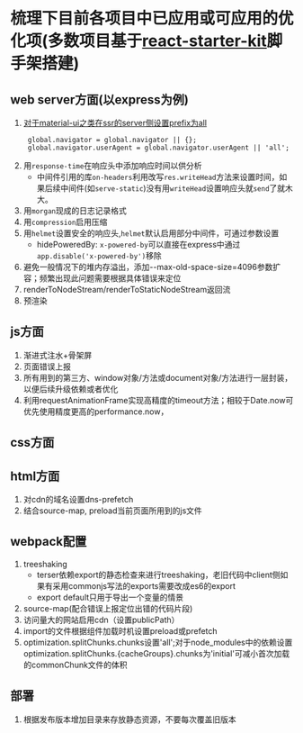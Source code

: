 # 梳理下目前各项目中已应用或可应用的优化项(多数项目基于[react-starter-kit](https://github.com/kriasoft/react-starter-kit)脚手架搭建)

## web server方面(以express为例)
1. [对于material-ui之类在ssr的server侧设置prefix为all](https://github.com/mui-org/material-ui/issues/2356)
   ```
    global.navigator = global.navigator || {};
    global.navigator.userAgent = global.navigator.userAgent || 'all';
   ```
2. 用`response-time`在响应头中添加响应时间以供分析
   - 中间件引用的库`on-headers`利用改写`res.writeHead`方法来设置时间，如果后续中间件(如`serve-static`)没有用`writeHead`设置响应头就`send`了就木大。
3. 用`morgan`现成的日志记录格式
4. 用`compression`启用压缩
5. 用`helmet`设置安全的响应头,`helmet`默认启用部分中间件，可通过参数设置
   - hidePoweredBy: `x-powered-by`可以直接在express中通过`app.disable('x-powered-by')`移除
7. 避免一般情况下的堆内存溢出，添加--max-old-space-size=4096参数扩容；频繁出现此问题需要根据具体错误来定位
8. renderToNodeStream/renderToStaticNodeStream返回流
9. 预渲染



## js方面
1. 渐进式注水+骨架屏
2. 页面错误上报
3. 所有用到的第三方、window对象/方法或document对象/方法进行一层封装，以便后续升级依赖或者优化
4. 利用requestAnimationFrame实现高精度的timeout方法；相较于Date.now可优先使用精度更高的performance.now，

## css方面

## html方面
1. 对cdn的域名设置dns-prefetch
2. 结合source-map, preload当前页面所用到的js文件

## webpack配置
1. treeshaking
   - terser依赖export的静态检查来进行treeshaking，老旧代码中client侧如果有采用commonjs写法的exports需要改成es6的export
   - export default只用于导出一个变量的情景
2. source-map(配合错误上报定位出错的代码片段)
3. 访问量大的网站启用cdn（设置publicPath）
4. import的文件根据组件加载时机设置preload或prefetch
5. optimization.splitChunks.chunks设置'all';对于node_modules中的依赖设置optimization.splitChunks.{cacheGroups}.chunks为'initial'可减小首次加载的commonChunk文件的体积

## 部署
1. 根据发布版本增加目录来存放静态资源，不要每次覆盖旧版本